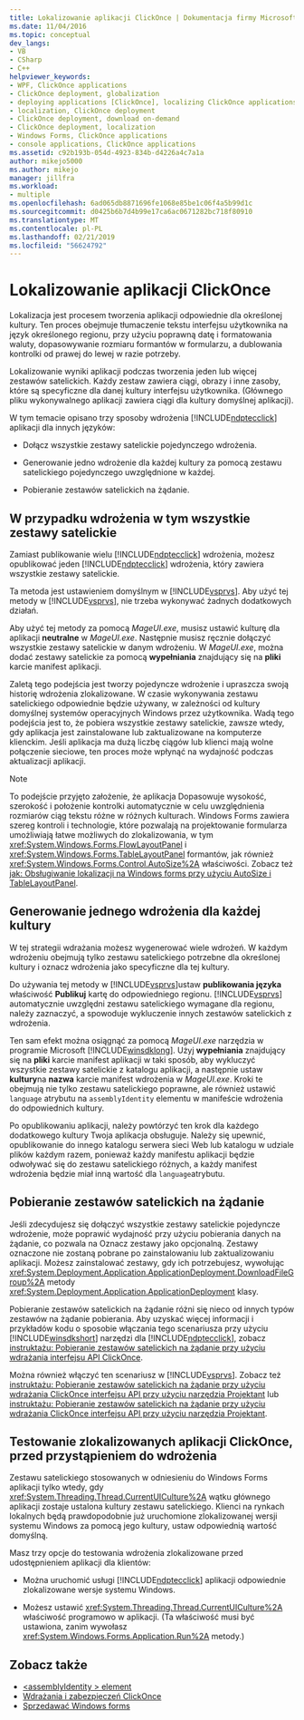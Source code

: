 ```yaml
---
title: Lokalizowanie aplikacji ClickOnce | Dokumentacja firmy Microsoft
ms.date: 11/04/2016
ms.topic: conceptual
dev_langs:
- VB
- CSharp
- C++
helpviewer_keywords:
- WPF, ClickOnce applications
- ClickOnce deployment, globalization
- deploying applications [ClickOnce], localizing ClickOnce applications
- localization, ClickOnce deployment
- ClickOnce deployment, download on-demand
- ClickOnce deployment, localization
- Windows Forms, ClickOnce applications
- console applications, ClickOnce applications
ms.assetid: c92b193b-054d-4923-834b-d4226a4c7a1a
author: mikejo5000
ms.author: mikejo
manager: jillfra
ms.workload:
- multiple
ms.openlocfilehash: 6ad065db8871696fe1068e85be1c06f4a5b99d1c
ms.sourcegitcommit: d0425b6b7d4b99e17ca6ac0671282bc718f80910
ms.translationtype: MT
ms.contentlocale: pl-PL
ms.lasthandoff: 02/21/2019
ms.locfileid: "56624792"
---
```

# <a name="localize-clickonce-applications"></a>Lokalizowanie aplikacji ClickOnce
Lokalizacja jest procesem tworzenia aplikacji odpowiednie dla określonej kultury. Ten proces obejmuje tłumaczenie tekstu interfejsu użytkownika na język określonego regionu, przy użyciu poprawną datę i formatowania waluty, dopasowywanie rozmiaru formantów w formularzu, a dublowania kontrolki od prawej do lewej w razie potrzeby.

 Lokalizowanie wyniki aplikacji podczas tworzenia jeden lub więcej zestawów satelickich. Każdy zestaw zawiera ciągi, obrazy i inne zasoby, które są specyficzne dla danej kultury interfejsu użytkownika. (Głównego pliku wykonywalnego aplikacji zawiera ciągi dla kultury domyślnej aplikacji).

 W tym temacie opisano trzy sposoby wdrożenia [!INCLUDE[ndptecclick](../deployment/includes/ndptecclick_md.md)] aplikacji dla innych języków:

-   Dołącz wszystkie zestawy satelickie pojedynczego wdrożenia.

-   Generowanie jedno wdrożenie dla każdej kultury za pomocą zestawu satelickiego pojedynczego uwzględnione w każdej.

-   Pobieranie zestawów satelickich na żądanie.

## <a name="including-all-satellite-assemblies-in-a-deployment"></a>W przypadku wdrożenia w tym wszystkie zestawy satelickie
 Zamiast publikowanie wielu [!INCLUDE[ndptecclick](../deployment/includes/ndptecclick_md.md)] wdrożenia, możesz opublikować jeden [!INCLUDE[ndptecclick](../deployment/includes/ndptecclick_md.md)] wdrożenia, który zawiera wszystkie zestawy satelickie.

 Ta metoda jest ustawieniem domyślnym w [!INCLUDE[vsprvs](../code-quality/includes/vsprvs_md.md)]. Aby użyć tej metody w [!INCLUDE[vsprvs](../code-quality/includes/vsprvs_md.md)], nie trzeba wykonywać żadnych dodatkowych działań.

 Aby użyć tej metody za pomocą *MageUI.exe*, musisz ustawić kulturę dla aplikacji **neutralne** w *MageUI.exe*. Następnie musisz ręcznie dołączyć wszystkie zestawy satelickie w danym wdrożeniu. W *MageUI.exe*, można dodać zestawy satelickie za pomocą **wypełniania** znajdujący się na **pliki** karcie manifest aplikacji.

 Zaletą tego podejścia jest tworzy pojedyncze wdrożenie i upraszcza swoją historię wdrożenia zlokalizowane. W czasie wykonywania zestawu satelickiego odpowiednie będzie używany, w zależności od kultury domyślnej systemów operacyjnych Windows przez użytkownika. Wadą tego podejścia jest to, że pobiera wszystkie zestawy satelickie, zawsze wtedy, gdy aplikacja jest zainstalowane lub zaktualizowane na komputerze klienckim. Jeśli aplikacja ma dużą liczbę ciągów lub klienci mają wolne połączenie sieciowe, ten proces może wpłynąć na wydajność podczas aktualizacji aplikacji.

> [!NOTE]
>  To podejście przyjęto założenie, że aplikacja Dopasowuje wysokość, szerokość i położenie kontrolki automatycznie w celu uwzględnienia rozmiarów ciąg tekstu różne w różnych kulturach. Windows Forms zawiera szereg kontroli i technologie, które pozwalają na projektowanie formularza umożliwiają łatwe możliwych do zlokalizowania, w tym <xref:System.Windows.Forms.FlowLayoutPanel> i <xref:System.Windows.Forms.TableLayoutPanel> formantów, jak również <xref:System.Windows.Forms.Control.AutoSize%2A> właściwości.  Zobacz też [jak: Obsługiwanie lokalizacji na Windows forms przy użyciu AutoSize i TableLayoutPanel](/previous-versions/visualstudio/visual-studio-2010/1zkt8b33(v=vs.100)).

## <a name="generate-one-deployment-for-each-culture"></a>Generowanie jednego wdrożenia dla każdej kultury
 W tej strategii wdrażania możesz wygenerować wiele wdrożeń. W każdym wdrożeniu obejmują tylko zestawu satelickiego potrzebne dla określonej kultury i oznacz wdrożenia jako specyficzne dla tej kultury.

 Do używania tej metody w [!INCLUDE[vsprvs](../code-quality/includes/vsprvs_md.md)]ustaw **publikowania języka** właściwość **Publikuj** kartę do odpowiedniego regionu. [!INCLUDE[vsprvs](../code-quality/includes/vsprvs_md.md)] automatycznie uwzględni zestawu satelickiego wymagane dla regionu, należy zaznaczyć, a spowoduje wykluczenie innych zestawów satelickich z wdrożenia.

 Ten sam efekt można osiągnąć za pomocą *MageUI.exe* narzędzia w programie Microsoft [!INCLUDE[winsdklong](../deployment/includes/winsdklong_md.md)]. Użyj **wypełniania** znajdujący się na **pliki** karcie manifest aplikacji w taki sposób, aby wykluczyć wszystkie zestawy satelickie z katalogu aplikacji, a następnie ustaw **kultury**na **nazwa** karcie manifest wdrożenia w *MageUI.exe*. Kroki te obejmują nie tylko zestawu satelickiego poprawne, ale również ustawić `language` atrybutu na `assemblyIdentity` elementu w manifeście wdrożenia do odpowiednich kultury.

 Po opublikowaniu aplikacji, należy powtórzyć ten krok dla każdego dodatkowego kultury Twoja aplikacja obsługuje. Należy się upewnić, opublikowanie do innego katalogu serwera sieci Web lub katalogu w udziale plików każdym razem, ponieważ każdy manifestu aplikacji będzie odwoływać się do zestawu satelickiego różnych, a każdy manifest wdrożenia będzie miał inną wartość dla `language`atrybutu.

## <a name="download-satellite-assemblies-on-demand"></a>Pobieranie zestawów satelickich na żądanie
 Jeśli zdecydujesz się dołączyć wszystkie zestawy satelickie pojedyncze wdrożenie, może poprawić wydajność przy użyciu pobierania danych na żądanie, co pozwala na Oznacz zestawy jako opcjonalną. Zestawy oznaczone nie zostaną pobrane po zainstalowaniu lub zaktualizowaniu aplikacji. Możesz zainstalować zestawy, gdy ich potrzebujesz, wywołując <xref:System.Deployment.Application.ApplicationDeployment.DownloadFileGroup%2A> metody <xref:System.Deployment.Application.ApplicationDeployment> klasy.

 Pobieranie zestawów satelickich na żądanie różni się nieco od innych typów zestawów na żądanie pobierania. Aby uzyskać więcej informacji i przykładów kodu o sposobie włączania tego scenariusza przy użyciu [!INCLUDE[winsdkshort](../debugger/debug-interface-access/includes/winsdkshort_md.md)] narzędzi dla [!INCLUDE[ndptecclick](../deployment/includes/ndptecclick_md.md)], zobacz [instruktażu: Pobieranie zestawów satelickich na żądanie przy użyciu wdrażania interfejsu API ClickOnce](../deployment/walkthrough-downloading-satellite-assemblies-on-demand-with-the-clickonce-deployment-api.md).

 Można również włączyć ten scenariusz w [!INCLUDE[vsprvs](../code-quality/includes/vsprvs_md.md)].  Zobacz też [instruktażu: Pobieranie zestawów satelickich na żądanie przy użyciu wdrażania ClickOnce interfejsu API przy użyciu narzędzia Projektant](/previous-versions/visualstudio/visual-studio-2012/ms366788(v=vs.110)) lub [instruktażu: Pobieranie zestawów satelickich na żądanie przy użyciu wdrażania ClickOnce interfejsu API przy użyciu narzędzia Projektant](/previous-versions/visualstudio/visual-studio-2013/ms366788(v=vs.120)).

## <a name="testing-localized-clickonce-applications-before-deployment"></a>Testowanie zlokalizowanych aplikacji ClickOnce, przed przystąpieniem do wdrożenia
 Zestawu satelickiego stosowanych w odniesieniu do Windows Forms aplikacji tylko wtedy, gdy <xref:System.Threading.Thread.CurrentUICulture%2A> wątku głównego aplikacji zostaje ustalona kultury zestawu satelickiego. Klienci na rynkach lokalnych będą prawdopodobnie już uruchomione zlokalizowanej wersji systemu Windows za pomocą jego kultury, ustaw odpowiednią wartość domyślną.

 Masz trzy opcje do testowania wdrożenia zlokalizowane przed udostępnieniem aplikacji dla klientów:

- Można uruchomić usługi [!INCLUDE[ndptecclick](../deployment/includes/ndptecclick_md.md)] aplikacji odpowiednie zlokalizowane wersje systemu Windows.

- Możesz ustawić <xref:System.Threading.Thread.CurrentUICulture%2A> właściwość programowo w aplikacji. (Ta właściwość musi być ustawiona, zanim wywołasz <xref:System.Windows.Forms.Application.Run%2A> metody.)

## <a name="see-also"></a>Zobacz także
- [\<assemblyIdentity > element](../deployment/assemblyidentity-element-clickonce-deployment.md)
- [Wdrażania i zabezpieczeń ClickOnce](../deployment/clickonce-security-and-deployment.md)
- [Sprzedawać Windows forms](/dotnet/framework/winforms/advanced/globalizing-windows-forms)